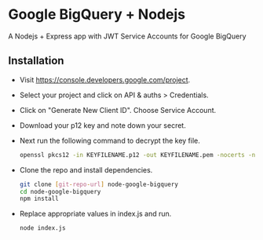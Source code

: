 Google BigQuery + Nodejs
=========

A Nodejs + Express app with JWT Service Accounts for Google BigQuery

Installation
--------------

* Visit https://console.developers.google.com/project.
* Select your project and click on API & auths > Credentials.
* Click on "Generate New Client ID". Choose Service Account.
* Download your p12 key and note down your secret.
* Next run the following command to decrypt the key file.

    ```sh
    openssl pkcs12 -in KEYFILENAME.p12 -out KEYFILENAME.pem -nocerts -nodes
    ```

* Clone the repo and install dependencies.

    ```sh
    git clone [git-repo-url] node-google-bigquery
    cd node-google-bigquery
    npm install
    ```

* Replace appropriate values in index.js and run.

    ```sh
    node index.js
    ```
